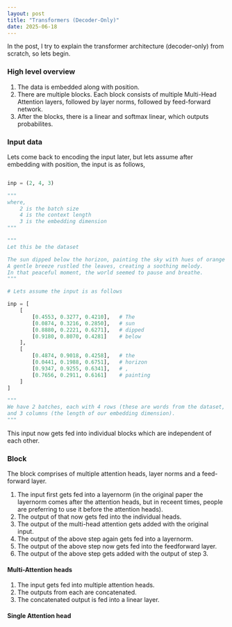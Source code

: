 ```yaml
---
layout: post
title: "Transformers (Decoder-Only)"
date: 2025-06-18
---
```


In the post, I try to explain the transformer architecture (decoder-only) from scratch, so lets begin. 

### High level overview

1. The data is embedded along with position.
2. There are multiple blocks. Each block consists of multiple Multi-Head Attention layers, followed by layer norms, followed by feed-forward network.
3. After the blocks, there is a linear and softmax linear, which outputs probabilites.


### Input data

Lets come back to encoding the input later, but lets assume after embedding with position, the input is as follows,

```python

inp = (2, 4, 3)

"""
where,
    2 is the batch size
    4 is the context length
    3 is the embedding dimension
"""

"""
Let this be the dataset

The sun dipped below the horizon, painting the sky with hues of orange and pink.
A gentle breeze rustled the leaves, creating a soothing melody.
In that peaceful moment, the world seemed to pause and breathe.
"""

# Lets assume the input is as follows

inp = [
    [
        [0.4553, 0.3277, 0.4210],   # The
        [0.0874, 0.3216, 0.2850],   # sun
        [0.8880, 0.2221, 0.6271],   # dipped
        [0.9180, 0.8070, 0.4281]    # below
    ],
    [
        [0.4874, 0.9018, 0.4258],   # the
        [0.0441, 0.1988, 0.6751],   # horizon
        [0.9347, 0.9255, 0.6341],   # ,
        [0.7656, 0.2911, 0.6161]    # painting
    ]
]

"""
We have 2 batches, each with 4 rows (these are words from the dataset, since that is our context length)
and 3 columns (the length of our embedding dimension).
"""
```

This input now gets fed into individual blocks which are independent of each other.

### Block

The block comprises of multiple attention heads, layer norms and a feed-forward layer. 

1. The input first gets fed into a layernorm (in the original paper the layernorm comes after the attention heads, but in receent times, people are preferring to use it before the attention heads).
2. The output of that now gets fed into the individual heads.
3. The output of the multi-head attention gets added with the original input.
4. The output of the above step again gets fed into a layernorm.
5. The output of the above step now gets fed into the feedforward layer.
6. The output of the above step gets added with the output of step 3.

#### Multi-Attention heads

1. The input gets fed into multiple attention heads.
2. The outputs from each are concatenated.
3. The concatenated output is fed into a linear layer.

#### Single Attention head




